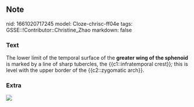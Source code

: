 ## Note
nid: 1661020717245
model: Cloze-chrisc-ff04e
tags: GSSE::!Contributor::Christine_Zhao
markdown: false

### Text
<div>
  <div>
    <div>
      <div>
        The lower limit of the temporal surface of the <b>greater
        wing of the sphenoid</b> is marked by a line of sharp
        tubercles, the {{c1::infratemporal crest}}<span style= 
        "font-style: italic;">;</span> this is level with the upper
        border of the {{c2::zygomatic arch}}.
      </div>
    </div>
  </div>
</div>

### Extra
<img src="Gray189.png">
